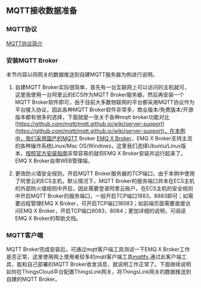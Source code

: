 ## MQTT接收数据准备

### MQTT协议
[MQTT协议简介](https://wiki.freeioe.org/doku.php?id=mqtt:start)

### 安装MQTT Broker

本节内容以将网关的数据推送到自建MQTT服务器为例进行说明。

1) 自建MQTT Broker实际很简单，首先有一台互联网上可以访问的主机就可，这里我使用一台阿里云的ECS作为MQTT Broker服务器，然后再安装一个MQTT Broker软件即可，由于目前大多数物联网的平台都采用MQTT协议作为平台接入协议，因此各种MQTT Broker软件非常多，商业版本/免费版本/开源版本都有很多的选择，下面就是一张关于各种mqtt broker功能对比[https://github.com/mqtt/mqtt.github.io/wiki/server-support](https://github.com/mqtt/mqtt.github.io/wiki/server-support)，在本例中，我们采用国产的MQTT Broker [EMQ X Broker](https://www.emqx.io/cn/downloads#broker)，EMQ X Broker支持主流的各种操作系统Linux/Mac OS/Windows，这里我们选择Ubuntu/Linux版本，[按照官方安装指南](https://developer.emqx.io/docs/broker/v3/cn/install.html#ubuntu)非常容易的就将EMQ X Broker安装并运行起来了。EMQ X Broker自带WEB管理端，


2) 更改防火墙安全规则，开启MQTT Broker服务器的TCP端口，由于本例中使用了阿里云的ECS主机，默认情况下，MQTT Broker的服务端口并未在ECS主机的外部防火墙规则中开启，因此需要登录阿里云账户，在ECS主机的安全规则中开启MQTT Broker的服务端口，一般开启TCP端口1883，8883即可；如需要远程管理EMQ X Broker，可开启TCP端口18083；如前端页面需要直接访问EMQ X Broker，开启TCP端口8083，8084；更加详细的说明，可阅读EMQ X Broker的帮助文档。


### MQTT客户端
MQTT Broker完成安装后，可通过mqtt客户端工具测试一下EMQ X Broker工作是否正常，这里使用网上使用者较多的mqtt客户端工具[mqttfx](http://mqttfx.jensd.de/index.php/download),通过此客户端工具，能和自己部署的MQTT Broker收发消息，就说明工作正常了。下面继续说明如何在ThingsCloud平台配置ThingsLink网关，将ThingsLink网关的数据推送到自建的MQTT Broker。
